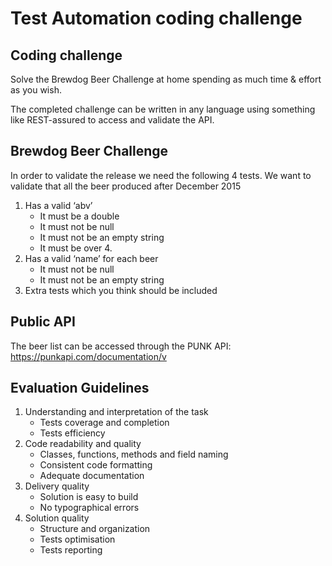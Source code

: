# Test Automation coding challenge

## Coding challenge

Solve the Brewdog Beer Challenge at home spending as much time & effort as you
wish.

The completed challenge can be written in any language using something like
REST-assured to access and validate the API.

## Brewdog Beer Challenge

In order to validate the release we need the following 4 tests.
We want to validate that all the beer produced after December 2015

1. Has a valid ‘abv’
    - It must be a double
    - It must not be null
    - It must not be an empty string
    - It must be over 4.
2. Has a valid ‘name’ for each beer
    - It must not be null
    - It must not be an empty string
3. Extra tests which you think should be included

## Public API

The beer list can be accessed through the PUNK API:
https://punkapi.com/documentation/v


## Evaluation Guidelines

1. Understanding and interpretation of the task
    - Tests coverage and completion
    - Tests efficiency
2. Code readability and quality
    - Classes, functions, methods and field naming
    - Consistent code formatting
    - Adequate documentation
3. Delivery quality
    - Solution is easy to build
    - No typographical errors
4. Solution quality
    - Structure and organization
    - Tests optimisation
    - Tests reporting


